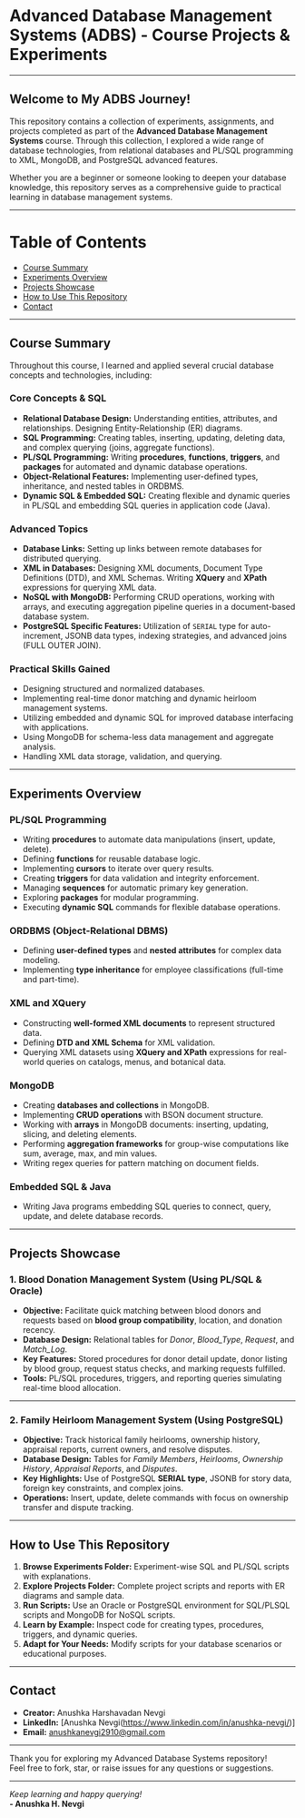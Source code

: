 # Advanced Database Management Systems (ADBS) - Course Projects & Experiments

---

## Welcome to My ADBS Journey!

This repository contains a collection of experiments, assignments, and projects completed as part of the **Advanced Database Management Systems** course. Through this collection, I explored a wide range of database technologies, from relational databases and PL/SQL programming to XML, MongoDB, and PostgreSQL advanced features.

Whether you are a beginner or someone looking to deepen your database knowledge, this repository serves as a comprehensive guide to practical learning in database management systems.

---

# Table of Contents

- [Course Summary](#course-summary)  
- [Experiments Overview](#experiments-overview)  
- [Projects Showcase](#projects-showcase)  
- [How to Use This Repository](#how-to-use-this-repository)  
- [Contact](#contact)  

---

## Course Summary

Throughout this course, I learned and applied several crucial database concepts and technologies, including:

### Core Concepts & SQL

- **Relational Database Design:** Understanding entities, attributes, and relationships. Designing Entity-Relationship (ER) diagrams.  
- **SQL Programming:** Creating tables, inserting, updating, deleting data, and complex querying (joins, aggregate functions).  
- **PL/SQL Programming:** Writing **procedures**, **functions**, **triggers**, and **packages** for automated and dynamic database operations.  
- **Object-Relational Features:** Implementing user-defined types, inheritance, and nested tables in ORDBMS.  
- **Dynamic SQL & Embedded SQL:** Creating flexible and dynamic queries in PL/SQL and embedding SQL queries in application code (Java).  

### Advanced Topics

- **Database Links:** Setting up links between remote databases for distributed querying.  
- **XML in Databases:** Designing XML documents, Document Type Definitions (DTD), and XML Schemas. Writing **XQuery** and **XPath** expressions for querying XML data.  
- **NoSQL with MongoDB:** Performing CRUD operations, working with arrays, and executing aggregation pipeline queries in a document-based database system.  
- **PostgreSQL Specific Features:** Utilization of `SERIAL` type for auto-increment, JSONB data types, indexing strategies, and advanced joins (FULL OUTER JOIN).  

### Practical Skills Gained

- Designing structured and normalized databases.  
- Implementing real-time donor matching and dynamic heirloom management systems.  
- Utilizing embedded and dynamic SQL for improved database interfacing with applications.  
- Using MongoDB for schema-less data management and aggregate analysis.  
- Handling XML data storage, validation, and querying.  

---

## Experiments Overview

### PL/SQL Programming

- Writing **procedures** to automate data manipulations (insert, update, delete).  
- Defining **functions** for reusable database logic.  
- Implementing **cursors** to iterate over query results.  
- Creating **triggers** for data validation and integrity enforcement.  
- Managing **sequences** for automatic primary key generation.  
- Exploring **packages** for modular programming.  
- Executing **dynamic SQL** commands for flexible database operations.  

### ORDBMS (Object-Relational DBMS)

- Defining **user-defined types** and **nested attributes** for complex data modeling.  
- Implementing **type inheritance** for employee classifications (full-time and part-time).  

### XML and XQuery

- Constructing **well-formed XML documents** to represent structured data.  
- Defining **DTD and XML Schema** for XML validation.  
- Querying XML datasets using **XQuery and XPath** expressions for real-world queries on catalogs, menus, and botanical data.  

### MongoDB

- Creating **databases and collections** in MongoDB.  
- Implementing **CRUD operations** with BSON document structure.  
- Working with **arrays** in MongoDB documents: inserting, updating, slicing, and deleting elements.  
- Performing **aggregation frameworks** for group-wise computations like sum, average, max, and min values.  
- Writing regex queries for pattern matching on document fields.  

### Embedded SQL & Java

- Writing Java programs embedding SQL queries to connect, query, update, and delete database records.  

---

## Projects Showcase

### 1. Blood Donation Management System (Using PL/SQL & Oracle)

- **Objective:** Facilitate quick matching between blood donors and requests based on **blood group compatibility**, location, and donation recency.  
- **Database Design:** Relational tables for *Donor*, *Blood_Type*, *Request*, and *Match_Log*.  
- **Key Features:** Stored procedures for donor detail update, donor listing by blood group, request status checks, and marking requests fulfilled.  
- **Tools:** PL/SQL procedures, triggers, and reporting queries simulating real-time blood allocation.  

---

### 2. Family Heirloom Management System (Using PostgreSQL)

- **Objective:** Track historical family heirlooms, ownership history, appraisal reports, current owners, and resolve disputes.  
- **Database Design:** Tables for *Family Members*, *Heirlooms*, *Ownership History*, *Appraisal Reports*, and *Disputes*.  
- **Key Highlights:** Use of PostgreSQL **SERIAL type**, JSONB for story data, foreign key constraints, and complex joins.  
- **Operations:** Insert, update, delete commands with focus on ownership transfer and dispute tracking.  

---

## How to Use This Repository

1. **Browse Experiments Folder:** Experiment-wise SQL and PL/SQL scripts with explanations.  
2. **Explore Projects Folder:** Complete project scripts and reports with ER diagrams and sample data.  
3. **Run Scripts:** Use an Oracle or PostgreSQL environment for SQL/PLSQL scripts and MongoDB for NoSQL scripts.  
4. **Learn by Example:** Inspect code for creating types, procedures, triggers, and dynamic queries.  
5. **Adapt for Your Needs:** Modify scripts for your database scenarios or educational purposes.  

---

## Contact

- **Creator:** Anushka Harshavadan Nevgi  
- **LinkedIn:** [Anushka Nevgi(https://www.linkedin.com/in/anushka-nevgi/)]  
- **Email:** anushkanevgi2910@gmail.com  

---

Thank you for exploring my Advanced Database Systems repository!  
Feel free to fork, star, or raise issues for any questions or suggestions.

---

*Keep learning and happy querying!*  
**- Anushka H. Nevgi**

